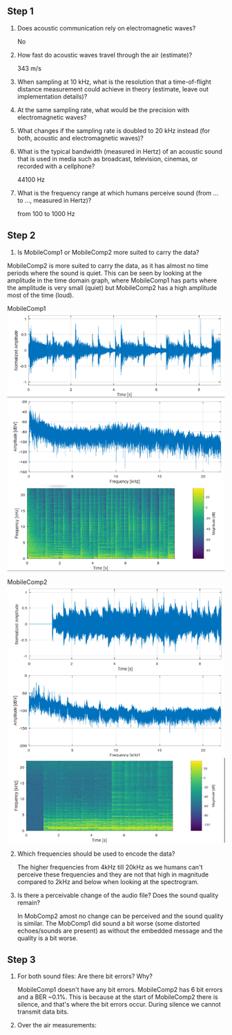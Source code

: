 ## Step 1
1. Does acoustic communication rely on electromagnetic waves?

	No
2. How fast do acoustic waves travel through the air (estimate)?

	343 m/s
3. When sampling at 10 kHz, what is the resolution that a time-of-flight distance measurement could achieve in theory (estimate, leave out implementation details)?


4. At the same sampling rate, what would be the precision with electromagnetic waves? 


5. What changes if the sampling rate is doubled to 20 kHz instead (for both, acoustic and electromagnetic waves)?


6. What is the typical bandwidth (measured in Hertz) of an acoustic sound that is used in media such as broadcast, television, cinemas, or recorded with a cellphone?

	44100 Hz
7. What is the frequency range at which humans perceive sound (from ... to ..., measured in Hertz)?

	from 100 to 1000 Hz

## Step 2
1. Is MobileComp1 or MobileComp2 more suited to carry the data?
	
MobileComp2 is more suited to carry the data, as it has almost no time periods where the sound is quiet. This can be seen by looking at the amplitude in the time domain graph, where MobileComp1 has parts where the amplitude is very small (quiet) but MobileComp2 has a high amplitude most of the time (loud). 

MobileComp1
![](./figures/step2/MobileComp1_time_domain.png)
![](./figures/step2/MobileComp1_freq_domain.png)
![](./figures/step2/MobileComp1_spectrogram.png)

MobileComp2
![](./figures/step2/MobileComp2_time_domain.png)
![](./figures/step2/MobileComp2_freq_domain.png)
![](./figures/step2/MobileComp2_spectrogram.png)

2. Which frequencies should be used to encode the data?
	
	The higher frequencies from 4kHz till 20kHz as we humans can't perceive these frequencies and they are not that high in magnitude compared to 2kHz and below when looking at the spectrogram. 
3. Is there a perceivable change of the audio file? Does the sound quality remain?

	In MobComp2 amost no change can be perceived and the sound quality is similar. The MobComp1 did sound a bit worse (some distorted echoes/sounds are present) as without the embedded message and the quality is a bit worse. 

## Step 3
1. For both sound files: Are there bit errors? Why?

	MobileComp1 doesn't have any bit errors. MobileComp2 has 6 bit errors and a BER ~0.1%. This is because at the start of MobileComp2 there is silence, and that's where the bit errors occur. During silence we cannot transmit data bits.

2. Over the air measurements:
